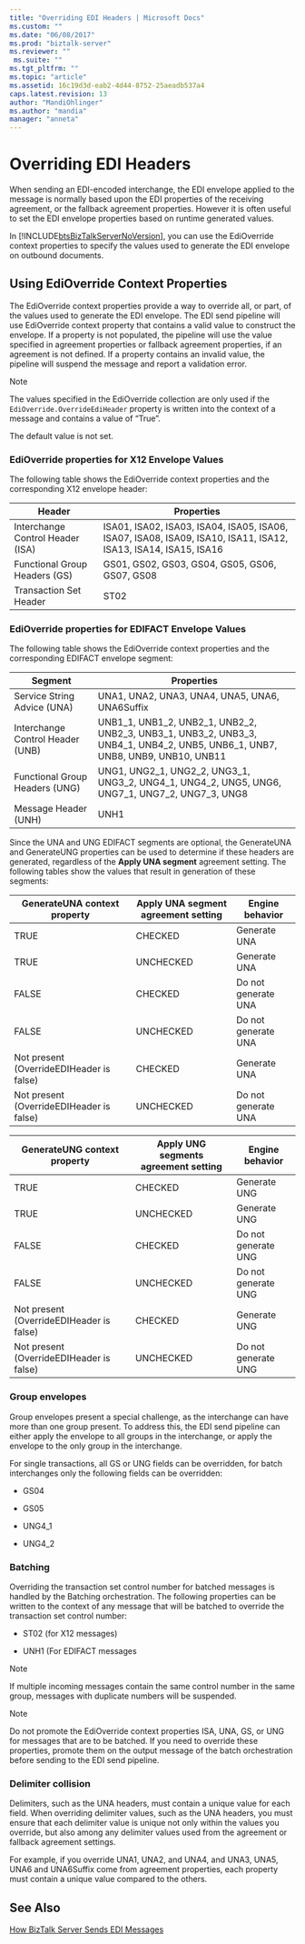 ```yaml
---
title: "Overriding EDI Headers | Microsoft Docs"
ms.custom: ""
ms.date: "06/08/2017"
ms.prod: "biztalk-server"
ms.reviewer: ""
 ms.suite: ""
ms.tgt_pltfrm: ""
ms.topic: "article"
ms.assetid: 16c19d3d-eab2-4d44-8752-25aeadb537a4
caps.latest.revision: 13
author: "MandiOhlinger"
ms.author: "mandia"
manager: "anneta"
---
```

# Overriding EDI Headers
When sending an EDI-encoded interchange, the EDI envelope applied to the message is normally based upon the EDI properties of the receiving agreement, or the fallback agreement properties. However it is often useful to set the EDI envelope properties based on runtime generated values.  
  
 In [!INCLUDE[btsBizTalkServerNoVersion](../includes/btsbiztalkservernoversion-md.md)], you can use the EdiOverride context properties to specify the values used to generate the EDI envelope on outbound documents.  
  
## Using EdiOverride Context Properties  
 The EdiOverride context properties provide a way to override all, or part, of the values used to generate the EDI envelope. The EDI send pipeline will use EdiOverride context property that contains a valid value to construct the envelope. If a property is not populated, the pipeline will use the value specified in agreement properties or fallback agreement properties, if an agreement is not defined. If a property contains an invalid value, the pipeline will suspend the message and report a validation error.  
  
> [!NOTE]
>  The values specified in the EdiOverride collection are only used if the `EdiOverride.OverrideEdiHeader` property is written into the context of a message and contains a value of “True”.  
>   
>  The default value is not set.  
  
### EdiOverride properties for X12 Envelope Values  
 The following table shows the EdiOverride context properties and the corresponding X12 envelope header:  
  
|Header|Properties|  
|------------|----------------|  
|Interchange Control Header (ISA)|ISA01, ISA02, ISA03, ISA04, ISA05, ISA06, ISA07, ISA08, ISA09, ISA10, ISA11, ISA12, ISA13, ISA14, ISA15, ISA16|  
|Functional Group Headers (GS)|GS01, GS02, GS03, GS04, GS05, GS06, GS07, GS08|  
|Transaction Set Header|ST02|  
  
### EdiOverride properties for EDIFACT Envelope Values  
 The following table shows the EdiOverride context properties and the corresponding EDIFACT envelope segment:  
  
|Segment|Properties|  
|-------------|----------------|  
|Service String Advice (UNA)|UNA1, UNA2, UNA3, UNA4, UNA5, UNA6, UNA6Suffix|  
|Interchange Control Header (UNB)|UNB1_1, UNB1_2, UNB2_1, UNB2_2, UNB2_3, UNB3_1, UNB3_2, UNB3_3, UNB4_1, UNB4_2, UNB5, UNB6_1, UNB7, UNB8, UNB9, UNB10, UNB11|  
|Functional Group Headers (UNG)|UNG1, UNG2_1, UNG2_2, UNG3_1, UNG3_2, UNG4_1, UNG4_2, UNG5, UNG6, UNG7_1, UNG7_2, UNG7_3, UNG8|  
|Message Header (UNH)|UNH1|  
  
 Since the UNA and UNG EDIFACT segments are optional, the GenerateUNA and GenerateUNG properties can be used to determine if these headers are generated, regardless of the **Apply UNA segment** agreement setting. The following tables show the values that result in generation of these segments:  
  
|GenerateUNA context property|Apply UNA segment agreement setting|Engine behavior|  
|----------------------------------|-----------------------------------------|---------------------|  
|TRUE|CHECKED|Generate UNA|  
|TRUE|UNCHECKED|Generate UNA|  
|FALSE|CHECKED|Do not generate UNA|  
|FALSE|UNCHECKED|Do not generate UNA|  
|Not present (OverrideEDIHeader is false)|CHECKED|Generate UNA|  
|Not present (OverrideEDIHeader is false)|UNCHECKED|Do not generate UNA|  
  
|GenerateUNG context property|Apply UNG segments agreement setting|Engine behavior|  
|----------------------------------|------------------------------------------|---------------------|  
|TRUE|CHECKED|Generate UNG|  
|TRUE|UNCHECKED|Generate UNG|  
|FALSE|CHECKED|Do not generate UNG|  
|FALSE|UNCHECKED|Do not generate UNG|  
|Not present (OverrideEDIHeader is false)|CHECKED|Generate UNG|  
|Not present (OverrideEDIHeader is false)|UNCHECKED|Do not generate UNG|  
  
### Group envelopes  
 Group envelopes present a special challenge, as the interchange can have more than one group present. To address this, the EDI send pipeline can either apply the envelope to all groups in the interchange, or apply the envelope to the only group in the interchange.  
  
 For single transactions, all GS or UNG fields can be overridden, for batch interchanges only the following fields can be overridden:  
  
-   GS04  
  
-   GS05  
  
-   UNG4_1  
  
-   UNG4_2  
  
### Batching  
 Overriding the transaction set control number for batched messages is handled by the Batching orchestration. The following properties can be written to the context of any message that will be batched to override the transaction set control number:  
  
-   ST02 (for X12 messages)  
  
-   UNH1 (For EDIFACT messages  
  
> [!NOTE]
>  If multiple incoming messages contain the same control number in the same group, messages with duplicate numbers will be suspended.  
  
> [!NOTE]
>  Do not promote the EdiOverride context properties ISA, UNA, GS, or UNG for messages that are to be batched. If you need to override these properties, promote them on the output message of the batch orchestration before sending to the EDI send pipeline.  
  
### Delimiter collision  
 Delimiters, such as the UNA headers, must contain a unique value for each field. When overriding delimiter values, such as the UNA headers, you must ensure that each delimiter value is unique not only within the values you override, but also among any delimiter values used from the agreement or fallback agreement settings.  
  
 For example, if you override UNA1, UNA2, and UNA4, and UNA3, UNA5, UNA6 and UNA6Suffix come from agreement properties, each property must contain a unique value compared to the others.  
  
## See Also  
 [How BizTalk Server Sends EDI Messages](../core/how-biztalk-server-sends-edi-messages.md)